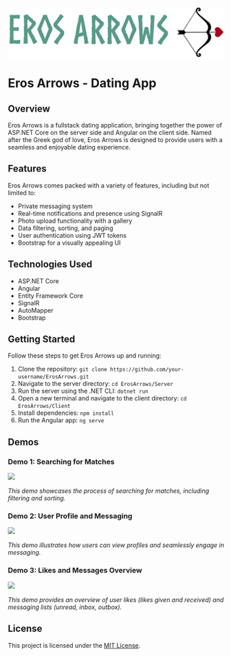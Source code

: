 ![](https://github.com/ShahafErez/Eros-Arrows/blob/readme/client/src/assets/readme/full-logo-sideways.png)

# Eros Arrows - Dating App

## Overview

Eros Arrows is a fullstack dating application, bringing together the power of ASP.NET Core on the server side and Angular on the client side. Named after the Greek god of love, Eros Arrows is designed to provide users with a seamless and enjoyable dating experience.

## Features

Eros Arrows comes packed with a variety of features, including but not limited to:

- Private messaging system
- Real-time notifications and presence using SignalR
- Photo upload functionality with a gallery
- Data filtering, sorting, and paging
- User authentication using JWT tokens
- Bootstrap for a visually appealing UI

## Technologies Used

- ASP.NET Core
- Angular
- Entity Framework Core
- SignalR
- AutoMapper
- Bootstrap

## Getting Started

Follow these steps to get Eros Arrows up and running:

1. Clone the repository: `git clone https://github.com/your-username/ErosArrows.git`
2. Navigate to the server directory: `cd ErosArrows/Server`
3. Run the server using the .NET CLI: `dotnet run`
4. Open a new terminal and navigate to the client directory: `cd ErosArrows/Client`
5. Install dependencies: `npm install`
6. Run the Angular app: `ng serve`

## Demos

### Demo 1: Searching for Matches
<img src="/client/src/assets/readme/search-for-match.gif" height="400px"/>

*This demo showcases the process of searching for matches, including filtering and sorting.*

### Demo 2: User Profile and Messaging
<img src="/client/src/assets/readme/user-profile.gif" height="400px"/>

*This demo illustrates how users can view profiles and seamlessly engage in messaging.*

### Demo 3: Likes and Messages Overview
<img src="/client/src/assets/readme/lists.gif" height="400px"/>

*This demo provides an overview of user likes (likes given and received) and messaging lists (unread, inbox, outbox).*


## License

This project is licensed under the [MIT License](LICENSE).
